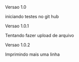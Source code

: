 Versao 1.0

iniciando testes no git hub

Versao 1.0.1

Tentando fazer upload de arquivo

Versao 1.0.2

Imprimindo mais uma linha